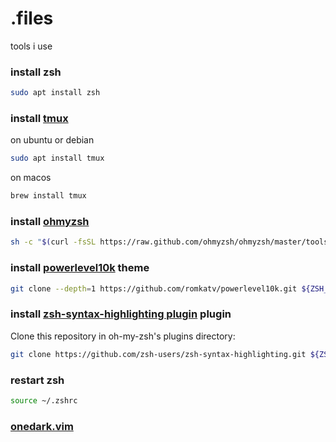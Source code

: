 # .files

tools i use


### install zsh
```bash
sudo apt install zsh
```


### install [tmux](https://github.com/tmux/tmux/wiki)
on ubuntu or debian
```bash
sudo apt install tmux
```
on macos
```bash
brew install tmux
```


### install [ohmyzsh](https://ohmyz.sh/#install)
```bash
sh -c "$(curl -fsSL https://raw.github.com/ohmyzsh/ohmyzsh/master/tools/install.sh)"
```


### install [powerlevel10k](https://github.com/romkatv/powerlevel10k) theme
```bash
git clone --depth=1 https://github.com/romkatv/powerlevel10k.git ${ZSH_CUSTOM:-$HOME/.oh-my-zsh/custom}/themes/powerlevel10k
```


### install [zsh-syntax-highlighting plugin](https://github.com/zsh-users/zsh-syntax-highlighting/blob/master/INSTALL.md) plugin
Clone this repository in oh-my-zsh's plugins directory:
```bash
git clone https://github.com/zsh-users/zsh-syntax-highlighting.git ${ZSH_CUSTOM:-~/.oh-my-zsh/custom}/plugins/zsh-syntax-highlighting
```


### restart zsh
```bash
source ~/.zshrc
```


### [onedark.vim](https://github.com/joshdick/onedark.vim)
